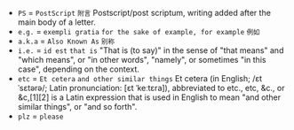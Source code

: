 - `PS` = `PostScript` `附言`
Postscript/post scriptum, writing added after the main body of a letter.
- `e.g.` = `exempli gratia` `for the sake of example, for example` `例如`
- `a.k.a` = `Also Known As` `别称`
- `i.e.` = `id est` `that is`
"That is (to say)" in the sense of "that means" and "which means", or "in other words", "namely", or sometimes "in this case", depending on the context.
- `etc` = `Et cetera` `and other similar things`
Et cetera (in English; /ɛtˈsɛtərə/; Latin pronunciation: [ɛt ˈkeːtɛra]), abbreviated to etc., etc, &c., or &c,[1][2] is a Latin expression that is used in English to mean "and other similar things", or "and so forth".
- `plz` = `please`